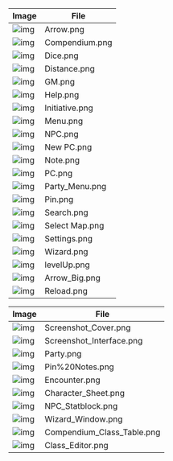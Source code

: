|Image|File|
|---|---|
|![img](https://github.com/rtakehara/5e-Framework/blob/master/Resources/Wiki/Arrow.png)|Arrow.png|
|![img](https://github.com/rtakehara/5e-Framework/blob/master/Resources/Wiki/Compendium.png)|Compendium.png|
|![img](https://github.com/rtakehara/5e-Framework/blob/master/Resources/Wiki/Dice.png)|Dice.png|
|![img](https://github.com/rtakehara/5e-Framework/blob/master/Resources/Wiki/Distance.png)|Distance.png|
|![img](https://github.com/rtakehara/5e-Framework/blob/master/Resources/Wiki/GM.png)|GM.png|
|![img](https://github.com/rtakehara/5e-Framework/blob/master/Resources/Wiki/Help.png)|Help.png|
|![img](https://github.com/rtakehara/5e-Framework/blob/master/Resources/Wiki/Initiative.png)|Initiative.png|
|![img](https://github.com/rtakehara/5e-Framework/blob/master/Resources/Wiki/Menu.png)|Menu.png|
|![img](https://github.com/rtakehara/5e-Framework/blob/master/Resources/Wiki/NPC.png)|NPC.png|
|![img](https://github.com/rtakehara/5e-Framework/blob/master/Resources/Wiki/New%20PC.png)|New PC.png|
|![img](https://github.com/rtakehara/5e-Framework/blob/master/Resources/Wiki/Note.png)|Note.png|
|![img](https://github.com/rtakehara/5e-Framework/blob/master/Resources/Wiki/PC.png)|PC.png|
|![img](https://github.com/rtakehara/5e-Framework/blob/master/Resources/Wiki/Party_Menu.png)|Party_Menu.png|
|![img](https://github.com/rtakehara/5e-Framework/blob/master/Resources/Wiki/Pin.png)|Pin.png|
|![img](https://github.com/rtakehara/5e-Framework/blob/master/Resources/Wiki/Search.png)|Search.png|
|![img](https://github.com/rtakehara/5e-Framework/blob/master/Resources/Wiki/Select%20Map.png)|Select Map.png|
|![img](https://github.com/rtakehara/5e-Framework/blob/master/Resources/Wiki/Settings.png)|Settings.png|
|![img](https://github.com/rtakehara/5e-Framework/blob/master/Resources/Wiki/Wizard.png)|Wizard.png|
|![img](https://github.com/rtakehara/5e-Framework/blob/master/Resources/Wiki/levelUp.png)|levelUp.png|
|![img](https://github.com/rtakehara/5e-Framework/blob/master/Resources/Wiki/Arrow_Big.png)|Arrow_Big.png|
|![img](https://github.com/rtakehara/5e-Framework/blob/master/Resources/Wiki/Reload.png)|Reload.png|

|Image|File|
|---|---|
|![img](https://github.com/rtakehara/5e-Framework/blob/master/Resources/Wiki/Screenshot_Cover.png)|Screenshot_Cover.png|
|![img](https://github.com/rtakehara/5e-Framework/blob/master/Resources/Wiki/Screenshot_Interface.png)|Screenshot_Interface.png|
|![img](https://github.com/rtakehara/5e-Framework/blob/master/Resources/Wiki/Party.png)|Party.png|
|![img](https://github.com/rtakehara/5e-Framework/blob/master/Resources/Wiki/Pin%20Notes.png)|Pin%20Notes.png|
|![img](https://github.com/rtakehara/5e-Framework/blob/master/Resources/Wiki/Encounter.png)|Encounter.png|
|![img](https://github.com/rtakehara/5e-Framework/blob/master/Resources/Wiki/Character_Sheet.png)|Character_Sheet.png|
|![img](https://github.com/rtakehara/5e-Framework/blob/master/Resources/Wiki/NPC_Statblock.png)|NPC_Statblock.png|
|![img](https://github.com/rtakehara/5e-Framework/blob/master/Resources/Wiki/Wizard_Window.png)|Wizard_Window.png|
|![img](https://github.com/rtakehara/5e-Framework/blob/master/Resources/Wiki/Compendium_Class_Table.png)|Compendium_Class_Table.png|
|![img](https://github.com/rtakehara/5e-Framework/blob/master/Resources/Wiki/Class_Editor.png)|Class_Editor.png|
